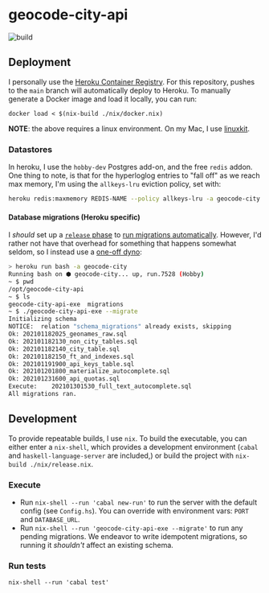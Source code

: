 # geocode-city-api

![build](https://github.com/geocode-city/api/workflows/Haskell%20CI/badge.svg)


## Deployment

I personally use the [Heroku Container Registry](https://devcenter.heroku.com/articles/container-registry-and-runtime). For this repository, pushes to the `main` branch will automatically
deploy to Heroku. To manually generate a Docker image and load it locally, you can run:

    docker load < $(nix-build ./nix/docker.nix)

**NOTE**: the above requires a linux environment. On my Mac, I use [linuxkit](https://github.com/nix-community/linuxkit-nix).

### Datastores

In heroku, I use the `hobby-dev` Postgres add-on, and the free `redis` addon. One thing to note,
is that for the hyperloglog entries to "fall off" as we reach max memory, I'm using the `allkeys-lru` eviction policy, set with:

```sh
heroku redis:maxmemory REDIS-NAME --policy allkeys-lru -a geocode-city
```

#### Database migrations (Heroku specific)

I _should_ set up a [`release` phase](https://devcenter.heroku.com/articles/container-registry-and-runtime#release-phase) to [run migrations automatically](https://devcenter.heroku.com/articles/release-phase). However, I'd rather not have that overhead for something that
happens somewhat seldom, so I instead use a [one-off dyno](https://devcenter.heroku.com/articles/container-registry-and-runtime#one-off-dynos):

```sh
> heroku run bash -a geocode-city
Running bash on ⬢ geocode-city... up, run.7528 (Hobby)
~ $ pwd
/opt/geocode-city-api
~ $ ls
geocode-city-api-exe  migrations
~ $ ./geocode-city-api-exe --migrate
Initializing schema
NOTICE:  relation "schema_migrations" already exists, skipping
Ok:	202101182025_geonames_raw.sql
Ok:	202101182130_non_city_tables.sql
Ok:	202101182140_city_table.sql
Ok:	202101182150_ft_and_indexes.sql
Ok:	202101191900_api_keys_table.sql
Ok:	202101201800_materialize_autocomplete.sql
Ok:	202101231600_api_quotas.sql
Execute:	202101301530_full_text_autocomplete.sql
All migrations ran.
```

## Development

To provide repeatable builds, I use `nix`. To build the executable, you can either enter a `nix-shell`,
which provides a development environment (`cabal` and `haskell-language-server` are included,) or
build the project with `nix-build ./nix/release.nix`.

### Execute  

* Run `nix-shell --run 'cabal new-run'` to run the server with the default config (see `Config.hs`). You can override with environment vars: `PORT` and `DATABASE_URL`.
* Run `nix-shell --run 'geocode-city-api-exe --migrate'` to run any pending migrations. We endeavor to write idempotent migrations, so running it
  _shouldn't_ affect an existing schema. 

### Run tests

`nix-shell --run 'cabal test'`
